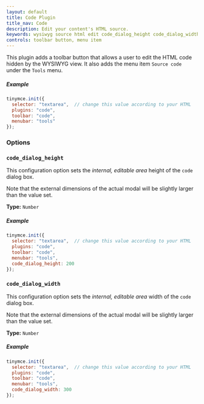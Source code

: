 ```yaml
---
layout: default
title: Code Plugin
title_nav: Code
description: Edit your content's HTML source.
keywords: wysiwyg source html edit code_dialog_height code_dialog_width
controls: toolbar button, menu item
---
```


This plugin adds a toolbar button that allows a user to edit the HTML code hidden by the WYSIWYG view. It also adds the menu item `Source code` under the `Tools` menu.

##### Example

```js
tinymce.init({
  selector: "textarea",  // change this value according to your HTML
  plugins: "code",
  toolbar: "code",
  menubar: "tools"
});
```

### Options

### `code_dialog_height`

This configuration option sets the *internal, editable area* height of the `code` dialog box.

Note that the external dimensions of the actual modal will be slightly larger than the value set.

**Type:** `Number`

##### Example

```js
tinymce.init({
  selector: "textarea",  // change this value according to your HTML
  plugins: "code",
  toolbar: "code",
  menubar: "tools",
  code_dialog_height: 200
});
```

### `code_dialog_width`

This configuration option sets the *internal, editable area* width of the `code` dialog box.

Note that the external dimensions of the actual modal will be slightly larger than the value set.

**Type:** `Number`

##### Example

```js
tinymce.init({
  selector: "textarea",  // change this value according to your HTML
  plugins: "code",
  toolbar: "code",
  menubar: "tools",
  code_dialog_width: 300
});
```
